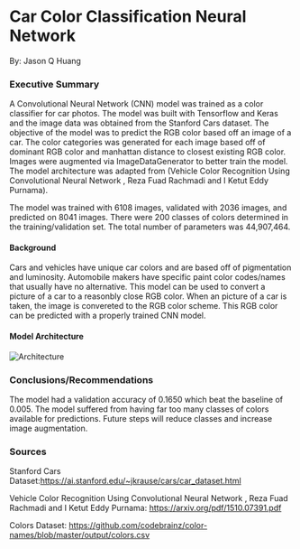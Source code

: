 # Car Color Classification Neural Network
By: Jason Q Huang

### Executive Summary

A Convolutional Neural Network (CNN) model was trained as a color classifier for car photos. The model was built with Tensorflow and Keras and the image data was obtained from the Stanford Cars dataset. The objective of the model was to predict the RGB color based off an image of a car. The color categories was generated for each image based off of dominant RGB color and manhattan distance to closest existing RGB color. Images were augmented via ImageDataGenerator to better train the model. The model architecture was adapted from (Vehicle Color Recognition Using Convolutional Neural Network , Reza Fuad Rachmadi and I Ketut Eddy Purnama). 

The model was trained with 6108 images, validated with 2036 images, and predicted on 8041 images. There were 200 classes of colors determined in the training/validation set. The total number of parameters was 44,907,464. 

#### Background 

Cars and vehicles have unique car colors and are based off of pigmentation and luminosity. Automobile makers have specific paint color codes/names that usually have no alternative. This model can be used to convert a picture of a car to a reasonbly close RGB color. When an picture of a car is taken, the image is convereted to the RGB color scheme. This RGB color can be predicted with a properly trained CNN model. 


#### Model Architecture 

![Architecture](https://github.com/jasonqhuang/Capstone_JQH/blob/master/architecture.jpg)

### Conclusions/Recommendations

The model had a validation accuracy of 0.1650 which beat the baseline of 0.005. The model suffered from having far too many classes of colors available for predictions. Future steps will reduce classes and increase image augmentation. 

### Sources

Stanford Cars Dataset:https://ai.stanford.edu/~jkrause/cars/car_dataset.html

Vehicle Color Recognition Using Convolutional Neural Network , Reza Fuad Rachmadi and I Ketut Eddy Purnama: https://arxiv.org/pdf/1510.07391.pdf

Colors Dataset: https://github.com/codebrainz/color-names/blob/master/output/colors.csv
